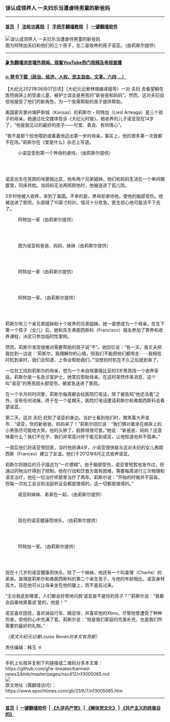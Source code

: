 ### 误认成领养人 一夫妇乐当遭虐待男童的新爸妈
------------------------

#### [首页](https://github.com/gfw-breaker/banned-news3/blob/master/README.md) &nbsp;&nbsp;|&nbsp;&nbsp; [法轮功真相](https://github.com/begood0513/basic/blob/master/README.md)  &nbsp;&nbsp;|&nbsp;&nbsp; [手把手翻墙教程](https://github.com/gfw-breaker/guides/wiki)  &nbsp;&nbsp;|&nbsp;&nbsp; [一键翻墙软件](https://github.com/gfw-breaker/nogfw/blob/master/README.md)  



<div><img alt="误认成领养人 一夫妇乐当遭虐待男童的新爸妈" class="attachment-djy_600_400 size-djy_600_400 wp-post-image" src="https://i.epochtimes.com/assets/uploads/2021/06/id13005070-couple-adoption-boy-700x420-600x400.jpg"/>
<div class="caption">
 图为阿特加夫妇和他们的三个孩子，左二是收养的孩子诺亚。（由莉斯尔提供）
</div></div><hr/>

#### [ 🎬  免翻墙浏览墙外禁闻、观看YouTube热门视频及电视直播](https://github.com/gfw-breaker/HelloWorld)

#### [ 💥  禁书下载（政治、经济、人权、民主自由、文革、六四 ...）](https://github.com/gfw-breaker/books/blob/master/README.md)

<div><p>
 【大纪元2021年06月07日讯】（大纪元记者林瑰编译报导）一对
 <ok href="https://www.epochtimes.com/gb/tag/%E5%A4%AB%E5%A6%87.html">
  夫妇
 </ok>
 去看望躺在医院病床上的受虐儿童，被护士误会是男孩的“新爸爸和妈妈”。然而，这对夫妇自信地接受了他们的新角色，为一个急需帮助的孩子提供帮助。
</p>
<p>
 美国密苏里州堪萨斯城（Kansas）的莉斯尔・阿特加（Liesl Arteaga）是三个孩子的母亲。她通过社交媒体告诉《大纪元时报》，她收养的儿子诺亚现在14岁了，“他是我见过的最好的孩子——可爱、善良、有同情心”。
</p>
<p>
 “我不是那个给他喂奶或看着他迈出第一步的母亲。事实上，他的很多第一次我都不在场。”莉斯尔在《爱是什么》杂志上写道。
</p>
<figure aria-describedby="caption-attachment-13005071" class="wp-caption aligncenter" id="attachment_13005071" style="width: 600px">
 <ok href=" https://i.epochtimes.com/assets/uploads/2021/06/id13005071-Noah_15-600x386.jpg" rel="noreferrer noopener" target="_blank">
  <img alt="" class="size-large wp-image-13005071" src="https://i.epochtimes.com/assets/uploads/2021/06/id13005071-Noah_15-600x386.jpg"/>
 </ok>
 <br/><figcaption class="wp-caption-text" id="caption-attachment-13005071">
  小诺亚受到第一个养母的虐待。（由莉斯尔提供）
 </figcaption><br/>
</figure><br/>
<p>
 诺亚出生在贫困的埃塞俄比亚，他有两个兄弟姐妹。他们和妈妈生活在一个单间棚屋里，同床共枕。当妈妈无法再照顾他时，他被送进了孤儿院。
</p>
<p>
 3岁时他被人收养，来到了美国。不幸的是，养母却虐待他，使他的脑部受伤。他被送进了医院，头部缝了10英寸的针。情况十分危急，医生担心他可能活不下去了。
</p>
<figure aria-describedby="caption-attachment-13005108" class="wp-caption aligncenter" id="attachment_13005108" style="width: 600px">
 <ok href=" https://i.epochtimes.com/assets/uploads/2021/06/id13005108-Noah_11-600x400.jpg" rel="noreferrer noopener" target="_blank">
  <img alt="" class="size-large wp-image-13005108" src="https://i.epochtimes.com/assets/uploads/2021/06/id13005108-Noah_11-600x400.jpg"/>
 </ok>
 <br/><figcaption class="wp-caption-text" id="caption-attachment-13005108">
  阿特加一家（由莉斯尔提供）
 </figcaption><br/>
</figure><br/>
<figure aria-describedby="caption-attachment-13005111" class="wp-caption aligncenter" id="attachment_13005111" style="width: 600px">
 <ok href=" https://i.epochtimes.com/assets/uploads/2021/06/id13005111-Noah_3-600x722.jpg" rel="noreferrer noopener" target="_blank">
  <img alt="" class="size-large wp-image-13005111" src="https://i.epochtimes.com/assets/uploads/2021/06/id13005111-Noah_3-600x722.jpg"/>
 </ok>
 <br/><figcaption class="wp-caption-text" id="caption-attachment-13005111">
  图为诺亚和爸爸、妈妈、妹妹（由莉斯尔提供）
 </figcaption><br/>
</figure><br/>
<figure aria-describedby="caption-attachment-13005115" class="wp-caption aligncenter" id="attachment_13005115" style="width: 555px">
 <ok href=" https://i.epochtimes.com/assets/uploads/2021/06/id13005115-Noah_2-600x651.jpg" rel="noreferrer noopener" target="_blank">
  <img alt="" class="wp-image-13005115" src="https://i.epochtimes.com/assets/uploads/2021/06/id13005115-Noah_2-600x651.jpg"/>
 </ok>
 <br/><figcaption class="wp-caption-text" id="caption-attachment-13005115">
  阿特加一家（由莉斯尔提供）
 </figcaption><br/>
</figure><br/>
<figure aria-describedby="caption-attachment-13005117" class="wp-caption aligncenter" id="attachment_13005117" style="width: 589px">
 <ok href=" https://i.epochtimes.com/assets/uploads/2021/06/id13005117-Noah_16-600x560.jpg" rel="noreferrer noopener" target="_blank">
  <img alt="" class="wp-image-13005117" src="https://i.epochtimes.com/assets/uploads/2021/06/id13005117-Noah_16-600x560.jpg"/>
 </ok>
 <br/><figcaption class="wp-caption-text" id="caption-attachment-13005117">
  阿特加一家。（由莉斯尔提供）
 </figcaption><br/>
</figure><br/>
<p>
 莉斯尔有三个亲兄弟姐妹和十个收养的兄弟姐妹。她一直想成为一个母亲。在生下第一个孩子（女儿）后，她和先生弗朗西斯科（Francisco）报名参加了寄养和收养课程，决定只参加临时性案例。
</p>
<p>
 然而，莉斯尔发现很难对需要帮助的孩子说“不”。她回忆说：“有一天，我丈夫把我拉到一边说：‘莉斯尔，我理解你的心情，但我们不能把他们都带走⋯⋯我相信时机到来时，我们会知道，上帝会帮助我们。’”没想到时机在不久之后就到来了。
</p>
<p>
 一位社工找到莉斯尔的母亲，想为一个来自埃塞俄比亚的3岁男孩找一个收养家庭。莉斯尔是一名急诊室护士，她答应帮助母亲。在这时突然传来消息，这个叫“诺亚”的男孩因头部受伤，被紧急送进了医院。
</p>
<p>
 在一个半月的时间里，莉斯尔每周都会给医院打电话，除了被告知“他还活着”之外，没有任何进展。终于在一个星期天，医院打电话邀请莉斯尔和弗朗西斯科去看望诺亚。
</p>
<p>
 第二天，这对
 <ok href="https://www.epochtimes.com/gb/tag/%E5%A4%AB%E5%A6%87.html">
  夫妇
 </ok>
 赶到了诺亚的身边。当护士看到他们时，微笑着大声宣布：“诺亚，你的新爸爸、妈妈来了！”莉斯尔回忆说：“我们俩对着坐在病床上的小男孩尽可能地大笑。他的头肿了，脸胖得很可爱。”她说：“新爸爸、妈妈？这意味着什么？我们不在乎，我们非常高兴终于能见到诺亚，让他知道他并不孤单。”
</p>
<p>
 一周后他们将诺亚带回家，当时他刚满4岁。小诺亚很快就与这对夫妇的女儿弗朗西斯（Frances）建立了友谊。他们于2012年6月正式收养诺亚。
</p>
<p>
 莉斯尔将随后的日子描述为“一片模糊”。由于脑部受伤，诺亚曾短暂地发作过，但通过药物治疗得到了控制。他在行动和饮食方面有困难，需要每周进行三次物理和语言治疗，他在一位治疗师那里治疗了两年。莉斯尔说：“开始的时候并不容易，但每一次社工会议和法庭听证会都是值得的。这一切都是值得的。”
</p>
<figure aria-describedby="caption-attachment-13005120" class="wp-caption aligncenter" id="attachment_13005120" style="width: 482px">
 <ok href=" https://i.epochtimes.com/assets/uploads/2021/06/id13005120-Noah_4-600x750.jpg" rel="noreferrer noopener" target="_blank">
  <img alt="" class="wp-image-13005120" src="https://i.epochtimes.com/assets/uploads/2021/06/id13005120-Noah_4-600x750.jpg"/>
 </ok>
 <br/><figcaption class="wp-caption-text" id="caption-attachment-13005120">
  诺亚和妹妹、弟弟在一起。（由莉斯尔提供）
 </figcaption><br/>
</figure><br/>
<figure aria-describedby="caption-attachment-13005123" class="wp-caption aligncenter" id="attachment_13005123" style="width: 450px">
 <ok href=" https://i.epochtimes.com/assets/uploads/2021/06/id13005123-Noah_5-450x563.jpg" rel="noreferrer noopener" target="_blank">
  <img alt="" class="size-medium wp-image-13005123" src="https://i.epochtimes.com/assets/uploads/2021/06/id13005123-Noah_5-450x563.jpg"/>
 </ok>
 <br/><figcaption class="wp-caption-text" id="caption-attachment-13005123">
  现在的诺亚健康而快乐。（由莉斯尔提供）
 </figcaption><br/>
</figure><br/>
<figure aria-describedby="caption-attachment-13005126" class="wp-caption aligncenter" id="attachment_13005126" style="width: 450px">
 <ok href=" https://i.epochtimes.com/assets/uploads/2021/06/id13005126-Noah_13-450x450.jpg" rel="noreferrer noopener" target="_blank">
  <img alt="" class="size-medium wp-image-13005126" src="https://i.epochtimes.com/assets/uploads/2021/06/id13005126-Noah_13-450x450.jpg"/>
 </ok>
 <br/><figcaption class="wp-caption-text" id="caption-attachment-13005126">
  阿特加一家。（由莉斯尔提供）
 </figcaption><br/>
</figure><br/>
<p>
 现在十几岁的诺亚健康而快乐。除了一个妹妹，他还有一个叫查理（Charlie）的弟弟。查理是莉斯尔和弗朗西斯科的第二个亲生孩子。与他的年龄相比，诺亚身材高大，现在他可以让母亲坐在他的腿上，而不是反过来。
</p>
<p>
 “无论我走到哪里，人们都会好奇地问我‘诺亚是不是你的孩子？’”莉斯尔说：“我都会自豪地笑着说‘是的，他是！’”
</p>
<p>
 诺亚喜欢田径，喜欢骑自行车、踢足球，并喜欢他的Xbox。尽管他曾遭受了种种伤害，但他的心中充满了爱。莉斯尔说：“他是我们家庭的完美补充，也是我们所需要的最好的礼物。”
</p>
<p>
 <em>
  （英文大纪元记者Louise Bevan对本文有贡献）
 </em>
</p>
<p>
 责任编辑：韩玉 ＃
</p>
</div>
<hr/>
手机上长按并复制下列链接或二维码分享本文章：<br/>
https://github.com/gfw-breaker/banned-news3/blob/master/pages/nsc412/n13005065.md <br/>
<a href='https://github.com/gfw-breaker/banned-news3/blob/master/pages/nsc412/n13005065.md'><img src='https://github.com/gfw-breaker/banned-news3/blob/master/pages/nsc412/n13005065.md.png'/></a> <br/>
原文地址（需翻墙访问）：https://www.epochtimes.com/gb/21/6/7/n13005065.htm


------------------------
#### [首页](https://github.com/gfw-breaker/banned-news3/blob/master/README.md) &nbsp;|&nbsp; [一键翻墙软件](https://github.com/gfw-breaker/nogfw/blob/master/README.md) &nbsp;| [《九评共产党》](https://github.com/gfw-breaker/9ping.md/blob/master/README.md#九评之一评共产党是什么) | [《解体党文化》](https://github.com/gfw-breaker/jtdwh.md/blob/master/README.md) | [《共产主义的终极目的》](https://github.com/gfw-breaker/gczydzjmd.md/blob/master/README.md)


<img src='http://gfw-breaker.win/banned-news3/pages/nsc412/n13005065.md' width='0px' height='0px'/>